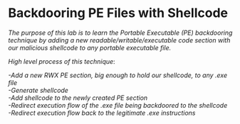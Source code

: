 # Backdooring PE Files with Shellcode
*The purpose of this lab is to learn the Portable Executable (PE) backdooring technique by adding a new readable/writable/executable code section with our malicious shellcode to any portable executable file.*

*High level process of this technique*:

*-Add a new RWX PE section, big enough to hold our shellcode, to any .exe file*  
*-Generate shellcode*  
*-Add shellcode to the newly created PE section*  
*-Redirect execution flow of the .exe file being backdoored to the shellcode*  
*-Redirect execution flow back to the legitimate .exe instructions*  

